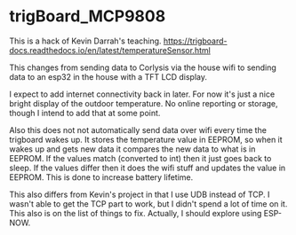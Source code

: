 # trigBoard_MCP9808

This is a hack of Kevin Darrah's teaching.  https://trigboard-docs.readthedocs.io/en/latest/temperatureSensor.html

This changes from sending data to Corlysis via the house wifi to sending data to an esp32 in the house with a TFT LCD display.

I expect to add internet connectivity back in later.  For now it's just a nice bright display of the outdoor temperature.  No online reporting or storage, though I intend to add that at some point.

Also this does not not automatically send data over wifi every time the trigboard wakes up.  It stores the temperature value in EEPROM, so when it wakes up and gets new data it compares the new data to what is in EEPROM.  If the values match (converted to int) then it just goes back to sleep.  If the values differ then it does the wifi stuff and updates the value in EEPROM.  This is done to increase battery lifetime.

This also differs from Kevin's project in that I use UDB instead of TCP.  I wasn't able to get the TCP part to work, but I didn't spend a lot of time on it.  This also is on the list of things to fix.  Actually, I should explore using ESP-NOW.
